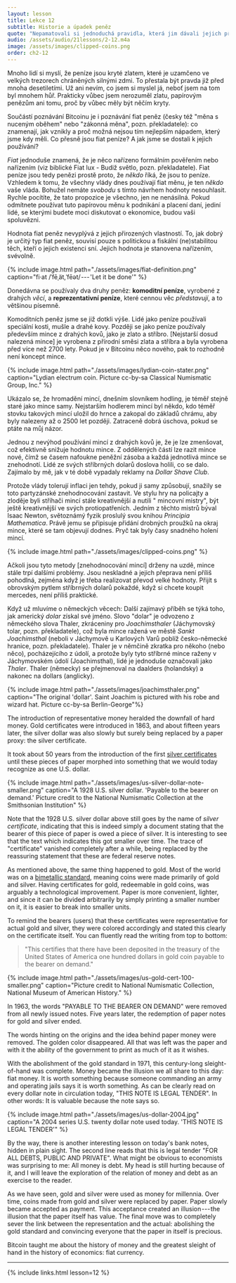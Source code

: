 ```yaml
---
layout: lesson
title: Lekce 12
subtitle: Historie a úpadek peněz
quote: "Nepamatovali si jednoduchá pravidla, která jim dávali jejich přátelé, jako například, že když vlezeš do ohně, spálí tě, a že když se nožem řízneš hodně hluboko do prstu, zpravidla to krvácí, a nikdy nezapomněla, že když vypiješ láhev s nápisem \"jed\", je téměř jisté, že se s tebou dřív nebo později nepohodne."
audio: /assets/audio/21lessons/2-12.m4a
image: /assets/images/clipped-coins.png
order: ch2-12
---
```


Mnoho lidí si myslí, že peníze jsou kryté zlatem, které je uzamčeno 
ve velkých trezorech chráněných silnými zdmi. To přestala být pravda již 
před mnoha desetiletími. Už ani nevím, co jsem si myslel já, neboť jsem 
na tom byl mnohem hůř. Prakticky vůbec jsem nerozuměl zlatu, papírovým 
penězům ani tomu, proč by vůbec měly být něčím kryty.

Součástí poznávání Bitcoinu je i poznávání fiat peněz (česky též "měna 
s nuceným oběhem" nebo "zákonná měna", pozn. překladatele): co znamenají, 
jak vznikly a proč možná nejsou tím nejlepším nápadem, který jsme kdy měli. 
Co přesně jsou fiat peníze? A jak jsme se dostali k jejich používání?

*Fiat* jednoduše znamená, že je něco nařízeno formálním pověřením nebo 
nařízením (viz biblické Fiat lux - Budiž světlo, pozn. překladatele). Fiat 
peníze jsou tedy penězi prostě proto, že *někdo* říká, že jsou to peníze. 
Vzhledem k tomu, že všechny vlády dnes používají fiat měnu, je ten *někdo* 
vaše vláda. Bohužel nemáte *svobodu* s tímto návrhem hodnoty nesouhlasit. 
Rychle pocítíte, že tato propozice je všechno, jen ne nenásilná. Pokud 
odmítnete používat tuto papírovou měnu k podnikání a placení daní, jediní 
lidé, se kterými budete moci diskutovat o ekonomice, budou vaši spoluvězni.

Hodnota fiat peněz nevyplývá z jejich přirozených vlastností. To, jak dobrý 
je určitý typ fiat peněz, souvisí pouze s politickou a fiskální (ne)stabilitou 
těch, kteří o jejich existenci sní. Jejich hodnota je stanovena nařízením, svévolně.

{% include image.html path="./assets/images/fiat-definition.png" caption="fi·at /ˈfēˌät,ˈfēət/ --- 'Let it be done'" %}

Donedávna se používaly dva druhy peněz: **komoditní peníze**, vyrobené 
z drahých *věcí*, a **reprezentativní peníze**, které cennou věc *představují*, 
a to většinou písemně.

Komoditních peněz jsme se již dotkli výše. Lidé jako peníze používali speciální 
kosti, mušle a drahé kovy. Později se jako peníze používaly především mince 
z drahých kovů, jako je zlato a stříbro. [Nejstarší dosud nalezená mince] je 
vyrobena z přírodní směsi zlata a stříbra a byla vyrobena před více než 2700 lety. 
Pokud je v Bitcoinu něco nového, pak to rozhodně není koncept mince.

{% include image.html path="./assets/images/lydian-coin-stater.png" caption="Lydian electrum coin. Picture cc-by-sa Classical Numismatic Group, Inc." %}

Ukázalo se, že hromadění mincí, dnešním slovníkem hodling, je téměř stejně 
staré jako mince samy. Nejstarším hodlerem mincí byl někdo, kdo téměř stovku 
takových mincí uložil do hrnce a zakopal do základů chrámu, aby byly nalezeny 
až o 2500 let později. Zatraceně dobrá úschova, pokud se ptáte na můj názor.

Jednou z nevýhod používání mincí z drahých kovů je, že je lze zmenšovat, což 
efektivně snižuje hodnotu mince. Z oddělených částí lze razit mince nové, čímž 
se časem nafoukne peněžní zásoba a každá jednotlivá mince se znehodnotí. Lidé 
ze svých stříbrných dolarů doslova holili, co se dalo. Zajímalo by mě, jak 
v té době vypadaly reklamy na *Dollar Shave Club*.

Protože vlády tolerují inflaci jen tehdy, pokud ji samy způsobují, snažily se 
toto partyzánské znehodnocování zastavit. Ve stylu hry na policajty a zloděje 
byli stříhači mincí stále kreativnější a nutili " mincovní mistry", být ještě 
kreativnější ve svých protiopatřeních. Jedním z těchto mistrů býval Isaac Newton, 
světoznámý fyzik proslulý svou knihou *Principia Mathematica*. Právě jemu se 
připisuje přidání drobných proužků na okraj mince, které se tam objevují dodnes. 
Pryč tak byly časy snadného holení mincí.

{% include image.html path="./assets/images/clipped-coins.png" %}

Ačkoli jsou tyto metody [znehodnocování mincí] drženy na uzdě, mince stále trpí 
dalšími problémy. Jsou neskladné a jejich přeprava není příliš pohodlná, zejména 
když je třeba realizovat převod velké hodnoty. Přijít s obrovským pytlem 
stříbrných dolarů pokaždé, když si chcete koupit mercedes, není příliš praktické.

Když už mluvíme o německých věcech: Další zajímavý příběh se týká toho, jak 
americký *dolar* získal své jméno. Slovo "dolar" je odvozeno z německého slova Thaler, 
zkráceniny pro *Joachimsthaler* (Jáchymovský tolar, pozn. překladatele), což byla 
mince ražená ve městě *Sankt Joachimsthal* (neboli v Jáchymově u Karlových Varů 
poblíž česko-německé hranice, pozn. překladatele). Thaler je v němčině zkratka 
pro někoho (nebo něco), pocházejícího z údolí, a protože byly tyto stříbrné mince 
raženy v Jáchymovském údolí (Joachimsthal), lidé je jednoduše označovali jako *Thaler*. 
Thaler (německy) se přejmenoval na daalders (holandsky) a nakonec na dollars (anglicky).

{% include image.html path="./assets/images/joachimsthaler.png" caption="The original 'dollar'. Saint Joachim is pictured with his robe and wizard hat. Picture cc-by-sa Berlin-George"%}

The introduction of representative money heralded the downfall of hard
money. Gold certificates were introduced in 1863, and about fifteen
years later, the silver dollar was also slowly but surely being replaced
by a paper proxy: the silver certificate.

It took about 50 years from the introduction of the first [silver
certificates] until these pieces of paper morphed into something that we
would today recognize as one U.S. dollar.

{% include image.html path="./assets/images/us-silver-dollar-note-smaller.png" caption="A 1928 U.S. silver dollar. 'Payable to the bearer on demand.' Picture credit to the National Numismatic Collection at the Smithsonian Institution" %}

Note that the 1928 U.S. silver dollar above still goes by the name of
*silver certificate*, indicating that this is indeed simply a document
stating that the bearer of this piece of paper is owed a piece of
silver. It is interesting to see that the text which indicates this got
smaller over time. The trace of "certificate" vanished completely after
a while, being replaced by the reassuring statement that these are
federal reserve notes.

As mentioned above, the same thing happened to gold. Most of the world
was on a [bimetallic standard], meaning coins were made primarily of
gold and silver. Having certificates for gold, redeemable in gold coins,
was arguably a technological improvement. Paper is more convenient,
lighter, and since it can be divided arbitrarily by simply printing a
smaller number on it, it is easier to break into smaller units.

To remind the bearers (users) that these certificates were
representative for actual gold and silver, they were colored accordingly
and stated this clearly on the certificate itself. You can fluently read
the writing from top to bottom:

> "This certifies that there have been deposited in the treasury of the
> United States of America one hundred dollars in gold coin payable to
> the bearer on demand."

{% include image.html path="./assets/images/us-gold-cert-100-smaller.png" caption="Picture credit to National Numismatic Collection, National Museum of American History." %}

In 1963, the words "PAYABLE TO THE BEARER ON DEMAND" were removed from
all newly issued notes. Five years later, the redemption of paper notes
for gold and silver ended.

The words hinting on the origins and the idea behind paper money were
removed. The golden color disappeared. All that was left was the paper
and with it the ability of the government to print as much of it as it
wishes.

With the abolishment of the gold standard in 1971, this century-long
sleight-of-hand was complete. Money became the illusion we all share to
this day: fiat money. It is worth something because someone commanding
an army and operating jails says it is worth something. As can be
clearly read on every dollar note in circulation today, "THIS NOTE IS
LEGAL TENDER". In other words: It is valuable because the note says so.

{% include image.html path="./assets/images/us-dollar-2004.jpg" caption="A 2004 series U.S. twenty dollar note used today. 'THIS NOTE IS LEGAL TENDER'" %}

By the way, there is another interesting lesson on today's bank notes,
hidden in plain sight. The second line reads that this is legal tender
"FOR ALL DEBTS, PUBLIC AND PRIVATE". What might be obvious to economists
was surprising to me: All money is debt. My head is still hurting
because of it, and I will leave the exploration of the relation of money
and debt as an exercise to the reader.

As we have seen, gold and silver were used as money for millennia. Over
time, coins made from gold and silver were replaced by paper. Paper
slowly became accepted as payment. This acceptance created an
illusion --- the illusion that the paper itself has value. The final
move was to completely sever the link between the representation and the
actual: abolishing the gold standard and convincing everyone that the
paper in itself is precious.

Bitcoin taught me about the history of money and the greatest sleight of
hand in the history of economics: fiat currency.

---

{% include links.html lesson=12 %}

[oldest coin]: https://www.britishmuseum.org/explore/themes/money/the_origins_of_coinage.aspx
[coin debasement]: https://en.wikipedia.org/wiki/Methods_of_coin_debasement
[Thaler]: https://en.wikipedia.org/wiki/Thaler
[Berlin-George]: https://en.wikipedia.org/wiki/File:Bohemia,_Joachimsthaler_1525_Electrotype_Copy._VF._Obverse..jpg
[silver certificates]: https://en.wikipedia.org/wiki/Silver_certificate_%28United_States%29
[bimetallic standard]: https://en.wikipedia.org/wiki/Bimetallism
[Shelling Out: The Origins of Money]: https://nakamotoinstitute.org/shelling-out/

<!-- Wikipedia -->
[alice]: https://en.wikipedia.org/wiki/Alice%27s_Adventures_in_Wonderland
[carroll]: https://en.wikipedia.org/wiki/Lewis_Carroll
